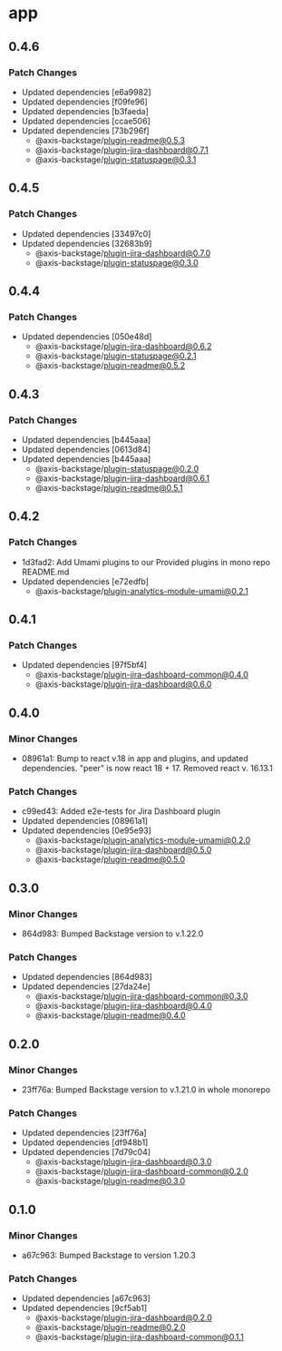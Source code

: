 # app

## 0.4.6

### Patch Changes

- Updated dependencies [e6a9982]
- Updated dependencies [f09fe96]
- Updated dependencies [b3faeda]
- Updated dependencies [ccae506]
- Updated dependencies [73b296f]
  - @axis-backstage/plugin-readme@0.5.3
  - @axis-backstage/plugin-jira-dashboard@0.7.1
  - @axis-backstage/plugin-statuspage@0.3.1

## 0.4.5

### Patch Changes

- Updated dependencies [33497c0]
- Updated dependencies [32683b9]
  - @axis-backstage/plugin-jira-dashboard@0.7.0
  - @axis-backstage/plugin-statuspage@0.3.0

## 0.4.4

### Patch Changes

- Updated dependencies [050e48d]
  - @axis-backstage/plugin-jira-dashboard@0.6.2
  - @axis-backstage/plugin-statuspage@0.2.1
  - @axis-backstage/plugin-readme@0.5.2

## 0.4.3

### Patch Changes

- Updated dependencies [b445aaa]
- Updated dependencies [0613d84]
- Updated dependencies [b445aaa]
  - @axis-backstage/plugin-statuspage@0.2.0
  - @axis-backstage/plugin-jira-dashboard@0.6.1
  - @axis-backstage/plugin-readme@0.5.1

## 0.4.2

### Patch Changes

- 1d3fad2: Add Umami plugins to our Provided plugins in mono repo README.md
- Updated dependencies [e72edfb]
  - @axis-backstage/plugin-analytics-module-umami@0.2.1

## 0.4.1

### Patch Changes

- Updated dependencies [97f5bf4]
  - @axis-backstage/plugin-jira-dashboard-common@0.4.0
  - @axis-backstage/plugin-jira-dashboard@0.6.0

## 0.4.0

### Minor Changes

- 08961a1: Bump to react v.18 in app and plugins, and updated dependencies. "peer" is now react 18 + 17. Removed react v. 16.13.1

### Patch Changes

- c99ed43: Added e2e-tests for Jira Dashboard plugin
- Updated dependencies [08961a1]
- Updated dependencies [0e95e93]
  - @axis-backstage/plugin-analytics-module-umami@0.2.0
  - @axis-backstage/plugin-jira-dashboard@0.5.0
  - @axis-backstage/plugin-readme@0.5.0

## 0.3.0

### Minor Changes

- 864d983: Bumped Backstage version to v.1.22.0

### Patch Changes

- Updated dependencies [864d983]
- Updated dependencies [27da24e]
  - @axis-backstage/plugin-jira-dashboard-common@0.3.0
  - @axis-backstage/plugin-jira-dashboard@0.4.0
  - @axis-backstage/plugin-readme@0.4.0

## 0.2.0

### Minor Changes

- 23ff76a: Bumped Backstage version to v.1.21.0 in whole monorepo

### Patch Changes

- Updated dependencies [23ff76a]
- Updated dependencies [df948b1]
- Updated dependencies [7d79c04]
  - @axis-backstage/plugin-jira-dashboard@0.3.0
  - @axis-backstage/plugin-jira-dashboard-common@0.2.0
  - @axis-backstage/plugin-readme@0.3.0

## 0.1.0

### Minor Changes

- a67c963: Bumped Backstage to version 1.20.3

### Patch Changes

- Updated dependencies [a67c963]
- Updated dependencies [9cf5ab1]
  - @axis-backstage/plugin-jira-dashboard@0.2.0
  - @axis-backstage/plugin-readme@0.2.0
  - @axis-backstage/plugin-jira-dashboard-common@0.1.1
